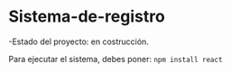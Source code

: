 <h1>Sistema-de-registro</h1>

-Estado del proyecto: en costrucción.

Para ejecutar el sistema, debes poner:
``` npm install react ```
